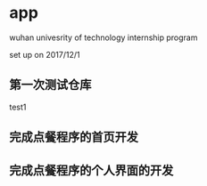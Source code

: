 # app
wuhan univesrity of technology internship program

set up on 2017/12/1
## 第一次测试仓库
test1
## 完成点餐程序的首页开发
## 完成点餐程序的个人界面的开发